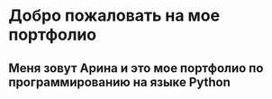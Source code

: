 # Добро пожаловать на мое портфолио

## Меня зовут Арина и это мое портфолио по программированию на языке Python

